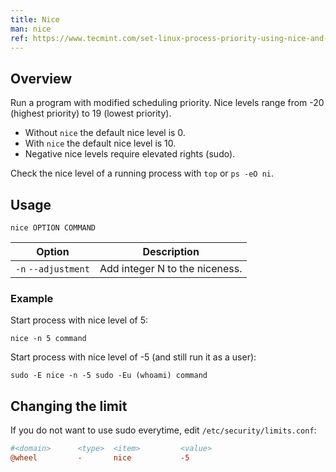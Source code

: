 ```yaml
---
title: Nice
man: nice
ref: https://www.tecmint.com/set-linux-process-priority-using-nice-and-renice-commands/
---
```


## Overview

Run a program with modified scheduling priority.
Nice levels range from -20 (highest priority) to 19 (lowest priority).

- Without `nice` the default nice level is 0.
- With `nice` the default nice level is 10.
- Negative nice levels require elevated rights (sudo).

Check the nice level of a running process with `top` or `ps -eO ni`.

## Usage

```shell
nice OPTION COMMAND
```

| Option | Description |
| --- | --- |
| `-n` `--adjustment` | Add integer N to the niceness. |

### Example

Start process with nice level of 5:

```shell
nice -n 5 command
```

Start process with nice level of -5 (and still run it as a user):

```fish
sudo -E nice -n -5 sudo -Eu (whoami) command
```

## Changing the limit

If you do not want to use sudo everytime, edit `/etc/security/limits.conf`:

```ini
#<domain>      <type>  <item>         <value>
@wheel         -       nice           -5
```
